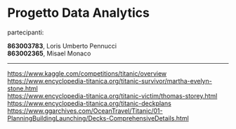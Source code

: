 # Progetto Data Analytics  

partecipanti:  

**863003783**, Loris Umberto Pennucci  
**863002365**, Misael Monaco  

---  

https://www.kaggle.com/competitions/titanic/overview  
https://www.encyclopedia-titanica.org/titanic-survivor/martha-evelyn-stone.html  
https://www.encyclopedia-titanica.org/titanic-victim/thomas-storey.html  
https://www.encyclopedia-titanica.org/titanic-deckplans  
https://www.ggarchives.com/OceanTravel/Titanic/01-PlanningBuildingLaunching/Decks-ComprehensiveDetails.html  

